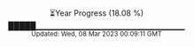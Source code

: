 <p align="center">
⏳Year Progress (18.08 %) <br>
█████▁▁▁▁▁▁▁▁▁▁▁▁▁▁▁▁▁▁▁▁▁▁▁▁▁ <br>
<sub>Updated: Wed, 08 Mar 2023 00:09:11 GMT</sub>
</p>

